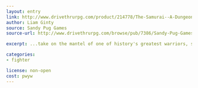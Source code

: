 ```yaml
---
layout: entry
link: http://www.drivethrurpg.com/product/214778/The-Samurai--A-Dungeon-World-Playbook
author: Liam Ginty
source: Sandy Pug Games
source-url: http://www.drivethrurpg.com/browse/pub/7386/Sandy-Pug-Games

excerpt: ...take on the mantel of one of history's greatest warriors, stick to the path of the warrior and inspire greatness in your allies, master bladework and art to become the greatest samurai in the land!

categories:
- fighter

license: non-open
cost: pwyw
---
```

